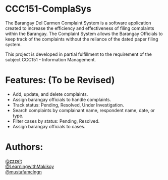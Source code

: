 # CCC151-ComplaSys
The Barangay Del Carmen Complaint System is a software application created to increase the efficiency and effectiveness of filing complaints within the Barangay. The Complaint System allows the Barangay Officials to keep track of the complaints without the reliance of the dated paper filing system.

This project is developed in partial fulfillment to the requirement of the subject CCC151 - Information Management.

# Features: (To be Revised)  
- Add, update, and delete complaints.  
- Assign barangay officials to handle complaints.  
- Track status: Pending, Resolved, Under Investigation.  
- Search complaints by complainant name, respondent name, date, or type.  
- Filter cases by status: Pending, Resolved.  
- Assign barangay officials to cases.

# Authors:
[@zzzeit](https://github.com/zzzeit)  
[@LearningwithMakikoy](https://github.com/LearningwithMakikoy)  
[@mustafamclngn](https://github.com/mustafamclngn)  
